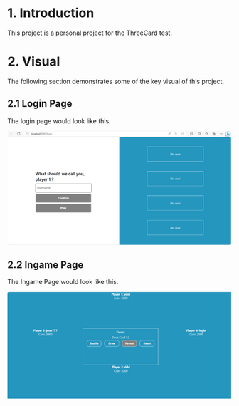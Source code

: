 # 1. Introduction
This project is a personal project for the ThreeCard test.


# 2. Visual
The following section demonstrates some of the key visual of this project.

## 2.1 Login Page

The login page would look like this.

![Should be an image here](src/resource/Login_1.png)



## 2.2 Ingame Page

The Ingame Page would look like this.

![Should be an image here](src/resource/Ingame_1.png)

